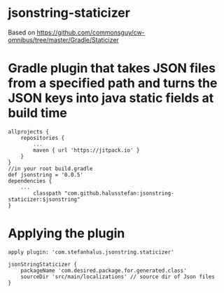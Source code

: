 # jsonstring-staticizer
Based on https://github.com/commonsguy/cw-omnibus/tree/master/Gradle/Staticizer

# Gradle plugin that takes JSON files from a specified path and turns the JSON keys into java static fields at build time
	allprojects {
		repositories {
			...
			maven { url 'https://jitpack.io' }
		}
	}
	//in your root build.gradle
	def jsonstring = '0.0.5'
	dependencies {
		...
	        classpath "com.github.halusstefan:jsonstring-staticizer:$jsonstring"
	}

# Applying the plugin
```
apply plugin: 'com.stefanhalus.jsonstring.staticizer'

jsonStringStaticizer {
    packageName 'com.desired.package.for.generated.class'
    sourceDir 'src/main/localizations' // source dir of Json files 
}
```
